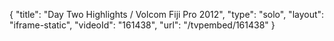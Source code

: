 {
    "title": "Day Two Highlights \/ Volcom Fiji Pro 2012",
    "type": "solo",
    "layout": "iframe-static",
    "videoId": "161438",
    "url": "\/tvpembed\/161438"
}